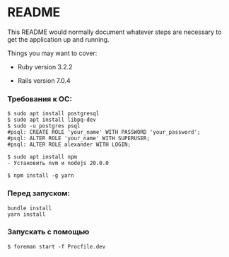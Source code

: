 # README

This README would normally document whatever steps are necessary to get the
application up and running.

Things you may want to cover:

* Ruby version 3.2.2

* Rails version 7.0.4

### Требования к ОС:
    $ sudo apt install postgresql
    $ sudo apt install libpq-dev
    $ sudo -u postgres psql
    #psql: CREATE ROLE 'your_name' WITH PASSWORD 'your_password';
    #psql: ALTER ROLE 'your_name' WITH SUPERUSER;
	#psql: ALTER ROLE alexander WITH LOGIN;

    $ sudo apt install npm
    - Установить nvm и nodejs 20.0.0    

    $ npm install -g yarn

### Перед запуском:
    bundle install
    yarn install

### Запускать с помощью 
    $ foreman start -f Procfile.dev